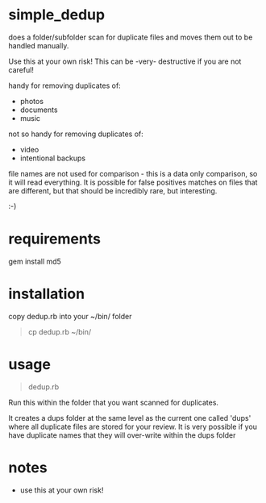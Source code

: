 simple_dedup
============

does a folder/subfolder scan for duplicate files and moves them out to be handled manually.

Use this at your own risk! This can be -very- destructive if you are not careful!

handy for removing duplicates of:
* photos 
* documents
* music

not so handy for removing duplicates of:
* video
* intentional backups

file names are not used for comparison - this is a data only comparison, so it will read everything. 
It is possible for false positives matches on files that are different, but that should be incredibly 
rare, but interesting.

:-)

requirements
============

gem install md5

installation
============

copy dedup.rb into your ~/bin/ folder

> cp dedup.rb ~/bin/

usage
=====

> dedup.rb

Run this within the folder that you want scanned for duplicates.

It creates a dups folder at the same level as the current one called 'dups' where all duplicate 
files are stored for your review. It is very possible if you have duplicate names that they will 
over-write within the dups folder

notes
=====

* use this at your own risk!

